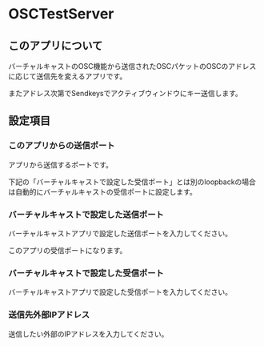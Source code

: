 # OSCTestServer
## このアプリについて
バーチャルキャストのOSC機能から送信されたOSCパケットのOSCのアドレスに応じて送信先を変えるアプリです。

またアドレス次第でSendkeysでアクティブウィンドウにキー送信します。
## 設定項目
### このアプリからの送信ポート
アプリから送信するポートです。

下記の「バーチャルキャストで設定した受信ポート」とは別のloopbackの場合は自動的にバーチャルキャストの受信ポートに設定します。
### バーチャルキャストで設定した送信ポート
バーチャルキャストアプリで設定した送信ポートを入力してください。

このアプリの受信ポートになります。
### バーチャルキャストで設定した受信ポート
バーチャルキャストアプリで設定した受信ポートを入力してください。
### 送信先外部IPアドレス
送信したい外部のIPアドレスを入力してください。

